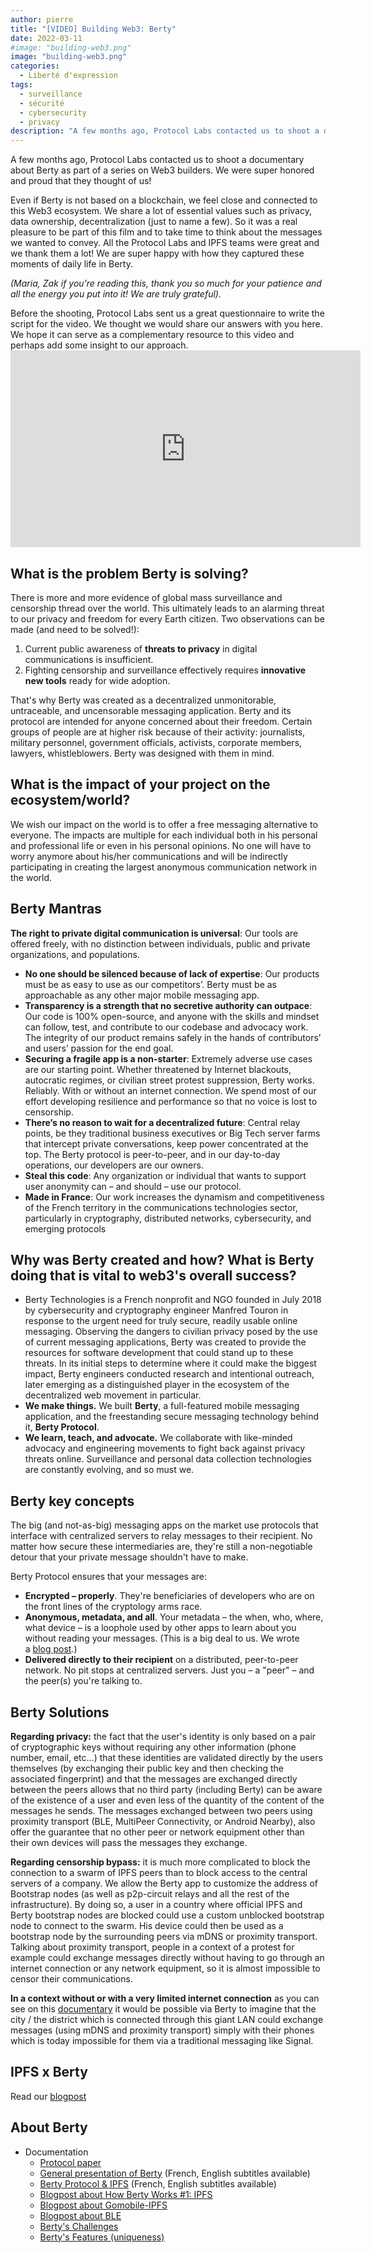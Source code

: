 ```yaml
---
author: pierre
title: "[VIDEO] Building Web3: Berty"
date: 2022-03-11
#image: "building-web3.png"
image: "building-web3.png"
categories:
  - Liberté d'expression
tags:
  - surveillance
  - sécurité
  - cybersecurity
  - privacy
description: "A few months ago, Protocol Labs contacted us to shoot a documentary about Berty as part of a series on Web3 builders. We were super honored and proud that they thought of us!"
---
```


A few months ago, Protocol Labs contacted us to shoot a documentary about Berty as part of a series on Web3 builders. We were super honored and proud that they thought of us!

Even if Berty is not based on a blockchain, we feel close and connected to this Web3 ecosystem. We share a lot of essential values such as privacy, data ownership, decentralization (just to name a few). So it was a real pleasure to be part of this film and to take time to think about the messages we wanted to convey. All the Protocol Labs and IPFS teams were great and we thank them a lot! We are super happy with how they captured these moments of daily life in Berty.

*(Maria, Zak if you're reading this, thank you so much for your patience and all the energy you put into it! We are truly grateful).*

Before the shooting, Protocol Labs sent us a great questionnaire to write the script for the video. We thought we would share our answers with you here. We hope it can serve as a complementary resource to this video and perhaps add some insight to our approach. <iframe width="560" height="315" src="https://www.youtube.com/embed/cC-tXnMyiBc" title="YouTube video player" frameborder="0" allow="accelerometer; autoplay; clipboard-write; encrypted-media; gyroscope; picture-in-picture" allowfullscreen mark="crwd-mark"></iframe>



## What is the problem Berty is solving?

There is more and more evidence of global mass surveillance and censorship thread over the world. This ultimately leads to an alarming threat to our privacy and freedom for every Earth citizen. Two observations can be made (and need to be solved!):

1. Current public awareness of **threats to privacy** in digital communications is insufficient.
2. Fighting censorship and surveillance effectively requires **innovative new tools** ready for wide adoption.

That's why Berty was created as a decentralized unmonitorable, untraceable, and uncensorable messaging application. Berty and its protocol are intended for anyone concerned about their freedom. Certain groups of people are at higher risk because of their activity: journalists, military personnel, government officials, activists, corporate members, lawyers, whistleblowers. Berty was designed with them in mind.

## What is the impact of your project on the ecosystem/world?

We wish our impact on the world is to offer a free messaging alternative to everyone. The impacts are multiple for each individual both in his personal and professional life or even in his personal opinions. No one will have to worry anymore about his/her communications and will be indirectly participating in creating the largest anonymous communication network in the world.

## Berty Mantras

**The right to private digital communication is universal**: Our tools are offered freely, with no distinction between individuals, public and private organizations, and populations.

- **No one should be silenced because of lack of expertise**: Our products must be as easy to use as our competitors’. Berty must be as approachable as any other major mobile messaging app.
- **Transparency is a strength that no secretive authority can outpace**: Our code is 100% open-source, and anyone with the skills and mindset can follow, test, and contribute to our codebase and advocacy work. The integrity of our product remains safely in the hands of contributors’ and users’ passion for the end goal.
- **Securing a fragile app is a non-starter**: Extremely adverse use cases are our starting point. Whether threatened by Internet blackouts, autocratic regimes, or civilian street protest suppression, Berty works. Reliably. With or without an internet connection. We spend most of our effort developing resilience and performance so that no voice is lost to censorship.
- **There’s no reason to wait for a decentralized future**: Central relay points, be they traditional business executives or Big Tech server farms that intercept private conversations, keep power concentrated at the top. The Berty protocol is peer-to-peer, and in our day-to-day operations, our developers are our owners.
- **Steal this code**: Any organization or individual that wants to support user anonymity can – and should – use our protocol.
- **Made in France**: Our work increases the dynamism and competitiveness of the French territory in the communications technologies sector, particularly in cryptography, distributed networks, cybersecurity, and emerging protocols

## Why was Berty created and how? What is Berty doing that is vital to web3's overall success?

- Berty Technologies is a French nonprofit and NGO founded in July 2018 by cybersecurity and cryptography engineer Manfred Touron in response to the urgent need for truly secure, readily usable online messaging. Observing the dangers to civilian privacy posed by the use of current messaging applications, Berty was created to provide the resources for software development that could stand up to these threats. In its initial steps to determine where it could make the biggest impact, Berty engineers conducted research and intentional outreach, later emerging as a distinguished player in the ecosystem of the decentralized web movement in particular.
- **We make things.** We built **Berty**, a full-featured mobile messaging application, and the freestanding secure messaging technology behind it, **Berty Protocol**.
- **We learn, teach, and advocate.** We collaborate with like-minded advocacy and engineering movements to fight back against privacy threats online. Surveillance and personal data collection technologies are constantly evolving, and so must we.

## Berty key concepts

The big (and not-as-big) messaging apps on the market use protocols that interface with centralized servers to relay messages to their recipient. No matter how secure these intermediaries are, they're still a non-negotiable detour that your private message shouldn't have to make.

Berty Protocol ensures that your messages are:

- **Encrypted – properly**. They're beneficiaries of developers who are on the front lines of the cryptology arms race.
- **Anonymous, metadata, and all**. Your metadata – the when, who, where, what device – is a loophole used by other apps to learn about you without reading your messages. (This is a big deal to us. We wrote a [blog post](https://berty.tech/blog/metadata-mobile-messaging/).)
- **Delivered directly to their recipient** on a distributed, peer-to-peer network. No pit stops at centralized servers. Just you – a "peer" – and the peer(s) you're talking to.

## Berty Solutions

**Regarding privacy:** the fact that the user's identity is only based on a pair of cryptographic keys without requiring any other information (phone number, email, etc...) that these identities are validated directly by the users themselves (by exchanging their public key and then checking the associated fingerprint) and that the messages are exchanged directly between the peers allows that no third party (including Berty) can be aware of the existence of a user and even less of the quantity of the content of the messages he sends. The messages exchanged between two peers using proximity transport (BLE, MultiPeer Connectivity, or Android Nearby), also offer the guarantee that no other peer or network equipment other than their own devices will pass the messages they exchange.

**Regarding censorship bypass:** it is much more complicated to block the connection to a swarm of IPFS peers than to block access to the central servers of a company. We allow the Berty app to customize the address of Bootstrap nodes (as well as p2p-circuit relays and all the rest of the infrastructure). By doing so, a user in a country where official IPFS and Berty bootstrap nodes are blocked could use a custom unblocked bootstrap node to connect to the swarm. His device could then be used as a bootstrap node by the surrounding peers via mDNS or proximity transport. Talking about proximity transport, people in a context of a protest for example could exchange messages directly without having to go through an internet connection or any network equipment, so it is almost impossible to censor their communications.

**In a context without or with a very limited internet connection** as you can see on this [documentary](https://www.youtube.com/watch?v=lEplzHraw3c) it would be possible via Berty to imagine that the city / the district which is connected through this giant LAN could exchange messages (using mDNS and proximity transport) simply with their phones which is today impossible for them via a traditional messaging like Signal.

## IPFS x Berty

Read our [blogpost](https://berty.tech/blog/how-berty-works-ipfs/)

## About Berty

- Documentation
    - [Protocol paper](https://berty.tech/protocol)
    - [General presentation of Berty](https://www.youtube.com/watch?v=fnl7Omsbpbw) (French, English subtitles available)
    - [Berty Protocol & IPFS](https://www.youtube.com/watch?v=jtAtIsyUn0A) (French, English subtitles available)
    - [Blogpost about How Berty Works #1: IPFS](https://berty.tech/blog/how-berty-works-ipfs/)
    - [Blogpost about Gomobile-IPFS](https://berty.tech/blog/gomobile-ipfs/)
    - [Blogpost about BLE](https://berty.tech/blog/bluetooth-low-energy/)
    - [Berty's Challenges](https://berty.tech/challenges)
    - [Berty's Features (uniqueness)](https://berty.tech/compare)
